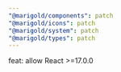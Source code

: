 ```yaml
---
"@marigold/components": patch
"@marigold/icons": patch
"@marigold/system": patch
"@marigold/types": patch
---
```


feat: allow React >=17.0.0
